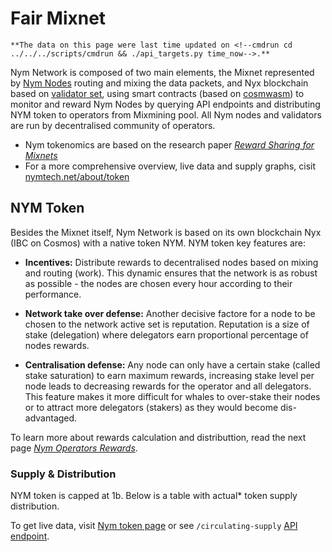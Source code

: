 # Fair Mixnet

```admonish info title="\*Info"
**The data on this page were last time updated on <!--cmdrun cd ../../../scripts/cmdrun && ./api_targets.py time_now-->.**
```

Nym Network is composed of two main elements, the Mixnet represented by [Nym Nodes](../nodes/nym-node.md) routing and mixing the data packets, and Nyx blockchain based on [validator set](validator-rewards.md), using smart contracts (based on [cosmwasm]()) to monitor and reward Nym Nodes by querying API endpoints and distributing NYM token to operators from Mixmining pool. All Nym nodes and validators are run by decentralised community of operators.

* Nym tokenomics are based on the research paper [*Reward Sharing for Mixnets*](https://nymtech.net/nym-cryptoecon-paper.pdf)
* For a more comprehensive overview, live data and supply graphs, cisit [nymtech.net/about/token](https://nymtech.net/about/token)

## NYM Token

Besides the Mixnet itself, Nym Network is based on its own blockchain Nyx (IBC on Cosmos) with a native token NYM. NYM token key features are:

* **Incentives:** Distribute rewards to decentralised nodes based on mixing and routing (work). This dynamic ensures that the network is as robust as possible - the nodes are chosen every hour according to their performance.

* **Network take over defense:** Another decisive factore for a node to be chosen to the network active set is reputation. Reputation is a size of stake (delegation) where delegators earn proportional percentage of nodes rewards.

* **Centralisation defense:** Any node can only have a certain stake (called stake saturation) to earn maximum rewards, increasing stake level per node leads to decreasing rewards for the operator and all delegators. This feature makes it more difficult for whales to over-stake their nodes or to attract more delegators (stakers) as they would become dis-advantaged.

To learn more about rewards calculation and distributtion, read the next page [*Nym Operators Rewards*](mixnet-rewards.md).

### Supply & Distribution

NYM token is capped at 1b. Below is a table with actual\* token supply distribution.

<!--cmdrun cd ../../../scripts/cmdrun && ./api_targets.py s --api mainnet --endpoint circulating-supply --format --separator _ -->

To get live data, visit [Nym token page](https://nymtech.net/about/token
) or see `/circulating-supply` [API endpoint](https://validator.nymtech.net/api/v1/circulating-supply).

